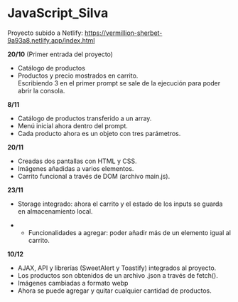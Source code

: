 # JavaScript_Silva

Proyecto subido a Netlify: https://vermillion-sherbet-9a93a8.netlify.app/index.html

**20/10** (Primer entrada del proyecto)
- Catálogo de productos
- Productos y precio mostrados en carrito.  
Escribiendo 3 en el primer prompt se sale de la ejecución para poder abrir la consola.

**8/11**
- Catálogo de productos transferido a un array.
- Menú inicial ahora dentro del prompt.
- Cada producto ahora es un objeto con tres parámetros.

**20/11**
- Creadas dos pantallas con HTML y CSS.
- Imágenes añadidas a varios elementos.
- Carrito funcional a través de DOM (archivo main.js).

**23/11**
- Storage integrado: ahora el carrito y el estado de los inputs se guarda en almacenamiento local.
+ + Funcionalidades a agregar: poder añadir más de un elemento igual al carrito.

**10/12**
- AJAX, API y librerías (SweetAlert y Toastify) integrados al proyecto.
- Los productos son obtenidos de un archivo .json a través de fetch().
- Imágenes cambiadas a formato webp
- Ahora se puede agregar y quitar cualquier cantidad de productos.
